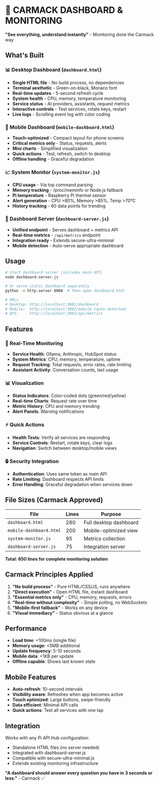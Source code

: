 # 🎯 CARMACK DASHBOARD & MONITORING

**"See everything, understand instantly"** - Monitoring done the Carmack way

## What's Built

### 📊 Desktop Dashboard (`dashboard.html`)
- **Single HTML file** - No build process, no dependencies
- **Terminal aesthetic** - Green-on-black, Monaco font
- **Real-time updates** - 5-second refresh cycle
- **System health** - CPU, memory, temperature monitoring
- **Service status** - AI providers, assistants, request metrics
- **Interactive controls** - Test services, rotate keys, restart
- **Live logs** - Scrolling event log with color coding

### 📱 Mobile Dashboard (`mobile-dashboard.html`)
- **Touch-optimized** - Compact layout for phone screens
- **Critical metrics only** - Status, requests, alerts
- **Mini charts** - Simplified visualization
- **Quick actions** - Test, refresh, switch to desktop
- **Offline handling** - Graceful degradation

### 📈 System Monitor (`system-monitor.js`)
- **CPU usage** - Via top command parsing
- **Memory tracking** - /proc/meminfo or Node.js fallback
- **Pi temperature** - Raspberry Pi thermal sensor
- **Alert generation** - CPU >80%, Memory >85%, Temp >70°C
- **History tracking** - 60 data points for trending

### 🔧 Dashboard Server (`dashboard-server.js`)
- **Unified endpoint** - Serves dashboard + metrics API
- **Real-time metrics** - `/api/metrics` endpoint
- **Integration ready** - Extends secure-ultra-minimal
- **Mobile detection** - Auto-serve appropriate dashboard

## Usage

```bash
# Start dashboard server (includes main API)
node dashboard-server.js

# Or serve static dashboard separately
python -m http.server 8080  # Then open dashboard.html

# URLs
# Desktop: http://localhost:3001/dashboard
# Mobile:  http://localhost:3001/mobile (auto-detected)
# API:     http://localhost:3001/api/metrics
```

## Features

### 🚦 Real-Time Monitoring
- **Service Health**: Ollama, Anthropic, HubSpot status
- **System Metrics**: CPU, memory, temperature, uptime
- **Request Tracking**: Total requests, error rates, rate limiting
- **Assistant Activity**: Conversation counts, last usage

### 📊 Visualization
- **Status Indicators**: Color-coded dots (green/red/yellow)
- **Real-time Charts**: Request rate over time
- **Metric History**: CPU and memory trending
- **Alert Panels**: Warning notifications

### ⚡ Quick Actions
- **Health Tests**: Verify all services are responding
- **Service Controls**: Restart, rotate keys, clear logs
- **Navigation**: Switch between desktop/mobile views

### 🔒 Security Integration
- **Authentication**: Uses same token as main API
- **Rate Limiting**: Dashboard respects API limits
- **Error Handling**: Graceful degradation when services down

## File Sizes (Carmack Approved)

| File | Lines | Purpose |
|------|-------|---------|
| `dashboard.html` | 280 | Full desktop dashboard |
| `mobile-dashboard.html` | 200 | Mobile-optimized view |
| `system-monitor.js` | 95 | Metrics collection |
| `dashboard-server.js` | 75 | Integration server |

**Total: 650 lines for complete monitoring solution**

## Carmack Principles Applied

1. **"No build process"** - Pure HTML/CSS/JS, runs anywhere
2. **"Direct execution"** - Open HTML file, instant dashboard
3. **"Essential metrics only"** - CPU, memory, requests, errors
4. **"Real-time without complexity"** - Simple polling, no WebSockets
5. **"Mobile-first fallback"** - Works on any device
6. **"Visual immediacy"** - Status obvious at a glance

## Performance

- **Load time**: <100ms (single file)
- **Memory usage**: <5MB additional
- **Update frequency**: 5-10 seconds
- **Mobile data**: <1KB per update
- **Offline capable**: Shows last known state

## Mobile Features

- **Auto-refresh**: 10-second intervals
- **Visibility aware**: Refreshes when app becomes active
- **Touch optimized**: Large buttons, swipe-friendly
- **Data efficient**: Minimal API calls
- **Quick actions**: Test all services with one tap

## Integration

Works with any Pi API Hub configuration:
- Standalone HTML files (no server needed)
- Integrated with dashboard-server.js
- Compatible with secure-ultra-minimal.js
- Extends existing monitoring infrastructure

**"A dashboard should answer every question you have in 3 seconds or less."** - Carmack ✅